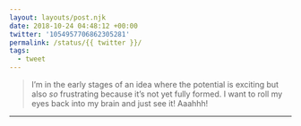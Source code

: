 ```yaml
---
layout: layouts/post.njk
date: 2018-10-24 04:48:12 +00:00
twitter: '1054957706862305281'
permalink: /status/{{ twitter }}/
tags: 
  - tweet
---
```


> I’m in the early stages of an idea where the potential is exciting but also *so* frustrating because it’s not yet fully formed. I want to roll my eyes back into my brain and just see it! Aaahhh!

---
